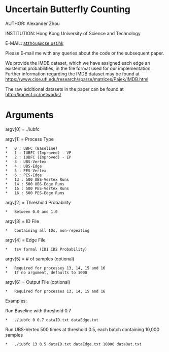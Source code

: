 # Uncertain Butterfly Counting

AUTHOR: Alexander Zhou

INSTITUTION: Hong Kong University of Science and Technology

E-MAIL: atzhou@cse.ust.hk

Please E-mail me with any queries about the code or the subsequent paper.

We provide the IMDB dataset, which we have assigned each edge an existential probabilities, in the file format used for our implementation. Further information regarding the IMDB dataset may be found at https://www.cise.ufl.edu/research/sparse/matrices/Pajek/IMDB.html

The raw additional datasets in the paper can be found at http://konect.cc/networks/

# Arguments

argv[0] = ./iubfc

argv[1] = Process Type

	*	0 : UBFC (Baseline)
	*	1 : IUBFC (Improved) - VP
	*	2 : IUBFC (Improved) - EP
	*	3 : UBS-Vertex
	*	4 : UBS-Edge
	*	5 : PES-Vertex
	*	6 : PES-Edge
	*	13 : 500 UBS-Vertex Runs
	*	14 : 500 UBS-Edge Runs
	*	15 : 500 PES-Vertex Runs
	*	16 : 500 PES-Edge Runs

argv[2] = Threshold Probability

	*	Between 0.0 and 1.0
	
argv[3] = ID File

	*	Containing all IDs, non-repeating
	
argv[4] = Edge File

	*	tsv formal (ID1	ID2 Probability)

argv[5] = # of samples (optional)

	*	Required for processes 13, 14, 15 and 16
	*	If no argument, defaults to 1000

argv[6] = Output File (optional)
	
	*	Required for processes 13, 14, 15 and 16
	
Examples:

Run Baseline with threshold 0.7

	*	./iubfc 0 0.7 dataID.txt dataEdge.txt

Run UBS-Vertex 500 times at threshold 0.5, each batch containing 10,000 samples
	
	*	./iubfc 13 0.5 dataID.txt dataEdge.txt 10000 dataOut.txt
